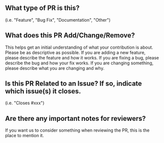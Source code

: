 ## What type of PR is this?

(i.e. "Feature", "Bug Fix", "Documentation", "Other")

## What does this PR Add/Change/Remove?

This helps get an initial understanding of what your contribution is about. Please be as descriptive as possible. If you are adding a new feature, please describe the feature and how it works. If you are fixing a bug, please describe the bug and how your fix works. If you are changing something, please describe what you are changing and why.

## Is this PR Related to an Issue? If so, indicate which issue(s) it closes.

(i.e. "Closes #xxx")

## Are there any important notes for reviewers?

If you want us to consider something when reviewing the PR, this is the place to mention it.
